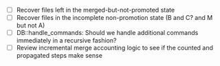 - [ ] Recover files left in the merged-but-not-promoted state
- [ ] Recover files in the incomplete non-promotion state (B and C? and M but not A)
- [ ] DB::handle_commands: Should we handle additional commands immediately in a recursive fashion?
- [ ] Review incremental merge accounting logic to see if the counted and propagated steps make sense
